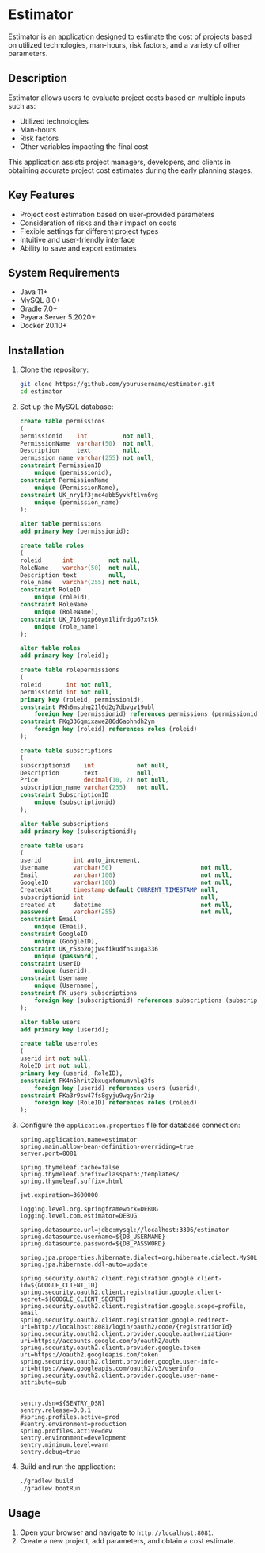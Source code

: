 # Estimator

Estimator is an application designed to estimate the cost of projects based on utilized technologies, man-hours, risk factors, and a variety of other parameters.

## Description

Estimator allows users to evaluate project costs based on multiple inputs such as:

- Utilized technologies
- Man-hours
- Risk factors
- Other variables impacting the final cost

This application assists project managers, developers, and clients in obtaining accurate project cost estimates during the early planning stages.

## Key Features

- Project cost estimation based on user-provided parameters
- Consideration of risks and their impact on costs
- Flexible settings for different project types
- Intuitive and user-friendly interface
- Ability to save and export estimates

## System Requirements

- Java 11+
- MySQL 8.0+
- Gradle 7.0+
- Payara Server 5.2020+
- Docker 20.10+

## Installation

1. Clone the repository:

    ```sh
    git clone https://github.com/yourusername/estimator.git
    cd estimator
    ```

2. Set up the MySQL database:

    ```sql
    create table permissions
    (
    permissionid    int          not null,
    PermissionName  varchar(50)  not null,
    Description     text         null,
    permission_name varchar(255) not null,
    constraint PermissionID
        unique (permissionid),
    constraint PermissionName
        unique (PermissionName),
    constraint UK_nry1f3jmc4abb5yvkftlvn6vg
        unique (permission_name)
    );

    alter table permissions
    add primary key (permissionid);

    create table roles
    (
    roleid      int          not null,
    RoleName    varchar(50)  not null,
    Description text         null,
    role_name   varchar(255) not null,
    constraint RoleID
        unique (roleid),
    constraint RoleName
        unique (RoleName),
    constraint UK_716hgxp60ym1lifrdgp67xt5k
        unique (role_name)
    );

    alter table roles
    add primary key (roleid);

    create table rolepermissions
    (
    roleid       int not null,
    permissionid int not null,
    primary key (roleid, permissionid),
    constraint FKh6msuhq21l6d2g7dbvgv19ubl
        foreign key (permissionid) references permissions (permissionid),
    constraint FKq336qmixawe286d6aohndh2ym
        foreign key (roleid) references roles (roleid)
    );

    create table subscriptions
    (
    subscriptionid    int            not null,
    Description       text           null,
    Price             decimal(10, 2) not null,
    subscription_name varchar(255)   not null,
    constraint SubscriptionID
        unique (subscriptionid)
    );

    alter table subscriptions
    add primary key (subscriptionid);

    create table users
    (
    userid         int auto_increment,
    Username       varchar(50)                         not null,
    Email          varchar(100)                        not null,
    GoogleID       varchar(100)                        not null,
    CreatedAt      timestamp default CURRENT_TIMESTAMP null,
    subscriptionid int                                 null,
    created_at     datetime                            not null,
    password       varchar(255)                        not null,
    constraint Email
        unique (Email),
    constraint GoogleID
        unique (GoogleID),
    constraint UK_r53o2ojjw4fikudfnsuuga336
        unique (password),
    constraint UserID
        unique (userid),
    constraint Username
        unique (Username),
    constraint FK_users_subscriptions
        foreign key (subscriptionid) references subscriptions (subscriptionid)
    );

    alter table users
    add primary key (userid);

    create table userroles
    (
    userid int not null,
    RoleID int not null,
    primary key (userid, RoleID),
    constraint FK4n5hrit2bxugxfomumvnlq3fs
        foreign key (userid) references users (userid),
    constraint FKa3r9sw47fs8gyju9wqy5nr2ip
        foreign key (RoleID) references roles (roleid)
    );
    ```

3. Configure the `application.properties` file for database connection:

    ```properties
    spring.application.name=estimator
    spring.main.allow-bean-definition-overriding=true
    server.port=8081

    spring.thymeleaf.cache=false
    spring.thymeleaf.prefix=classpath:/templates/
    spring.thymeleaf.suffix=.html

    jwt.expiration=3600000

    logging.level.org.springframework=DEBUG
    logging.level.com.estimator=DEBUG

    spring.datasource.url=jdbc:mysql://localhost:3306/estimator
    spring.datasource.username=${DB_USERNAME}
    spring.datasource.password=${DB_PASSWORD}

    spring.jpa.properties.hibernate.dialect=org.hibernate.dialect.MySQLDialect
    spring.jpa.hibernate.ddl-auto=update

    spring.security.oauth2.client.registration.google.client-id=${GOOGLE_CLIENT_ID}
    spring.security.oauth2.client.registration.google.client-secret=${GOOGLE_CLIENT_SECRET}
    spring.security.oauth2.client.registration.google.scope=profile, email
    spring.security.oauth2.client.registration.google.redirect-uri=http://localhost:8081/login/oauth2/code/{registrationId}
    spring.security.oauth2.client.provider.google.authorization-uri=https://accounts.google.com/o/oauth2/auth
    spring.security.oauth2.client.provider.google.token-uri=https://oauth2.googleapis.com/token
    spring.security.oauth2.client.provider.google.user-info-uri=https://www.googleapis.com/oauth2/v3/userinfo
    spring.security.oauth2.client.provider.google.user-name-attribute=sub


    sentry.dsn=${SENTRY_DSN}
    sentry.release=0.0.1
    #spring.profiles.active=prod
    #sentry.environment=production
    spring.profiles.active=dev
    sentry.environment=development
    sentry.minimum.level=warn
    sentry.debug=true
    ```

4. Build and run the application:

    ```sh
    ./gradlew build
    ./gradlew bootRun
    ```

## Usage

1. Open your browser and navigate to `http://localhost:8081`.
2. Create a new project, add parameters, and obtain a cost estimate.


